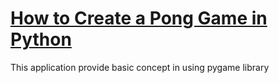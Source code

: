# [How to Create a Pong Game in Python](https://thepythoncode.com/article/build-a-pong-game-in-python)

This application provide basic concept in using pygame library
